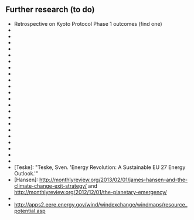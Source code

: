 ## Further research (to do)

* Retrospective on Kyoto Protocol Phase 1 outcomes (find one)
* [2009 California Climate Adaptation Strategy]: http://resources.ca.gov/docs/climate/Statewide_Adaptation_Strategy.pdf
* [Cooper]: http://www.nirs.org/neconomics/cooperreport_neconomics062009.pdf "Cooper, Mark. 'The Economics of Nuclear Reactors: Renaissance or Relapse?' 2009."
* [CCS]: http://www.climatestrategies.us/library/library/view/893 "Center for Climate Change Studies. 'Climate Change Policy as Economic Stimulus:Evidence and Opportunities from the States.' 2008."
* [CDP]: https://www.cdp.net/CDPResults/CDP-global-climate-change-report-2015.pdf "CDP. 'CDP Global Climate Change Report 2015.' 2015."
* [Lyons]: http://www.drinkerbiddle.com/resources/publications/2003/sarbanes-oxley-and-the-changing-face-of-environmental-liability-disclosure-obligations "Lyons, Francis. 'Sarbanes-Oxley and the changing face of
environmental liability disclosure obligations.' 2003. Drinker Biddle"
* [SEJ]: http://www.sej.org/publications/tipsheet/environmental-refugees-us-and-world-examples "Society of Environmental Journalists. 'Environmental Refugees: U.S. and World Examples.' 2007."
* [Oxfam]: http://www.oxfam.ca/news/disasters-escalating-four-fold-climate-change-hits-po "Oxfam Canada. 'Disasters escalating four-fold as climate change hits poor hardest.' 2007."
* [Schwartz]: http://www.fastcompany.com/1595298/ford-saves-one-million-dollarsby-shutting-computers "Schwartz, Ariel. 'Ford Saves One Million Dollars... By Shutting Off Computers.' 2010. Fast Company."
* [Mitchell]: http://news.bbc.co.uk/2/hi/sci/tech/8516931.stm "Mitchell, Andrew. 'Big business leaves big forest footprints.' 2010. BBC News."
* [Howden]: http://www.independent.co.uk/environment/climate-change/deforestation-the-hidden-cause-of-global-warming-6262622.html "Howden, Daniel. 'Deforestation: the Hidden Cause of Global Warming.' 2007. Independent."
* [NNMREC]: http://nnmrec.oregonstate.edu/nnmrec/education/wave-energy-101/how-do-waves-work "Northwest National Marine Renewable Energy Center. 'How Do Waves Work?' 2016. Oregon State Uiversity."
* [Parkinson]: http://cleantechnica.com/2015/01/29/solar-costs-will-fall-40-next-2-years-heres/ "Parkinson, Giles. 'Solar Costs Will Fall Another 40% In 2 Years. Here’s Why.' 2015. Clean Technica."
* [Ackerman]: https://www.nrdc.org/sites/default/files/fcost.pdf "Ackerman, Frank and Stanton, Elizabeth. 'The Cost of Climate Change: What We'll Pay if Global Warming Continues Unchecked.' 2008. Natural Resources Defense Council."
* [Ramesh]: http://www.theguardian.com/environment/2008/nov/10/maldives-climate-change "Ramesh, Randeep. 'Paradise Almost Lost: Maldives Seek to Buy a New Homeland.' 2008. The Guardian."
* [Stern]: http://mudancasclimaticas.cptec.inpe.br/~rmclima/pdfs/destaques/sternreview_report_complete.pdf "Stern, Nicholas. 'Stern Review: The Economics of Climate Change.' 2006."
* [The other CO2 problem]: https://theotherco2problem.wordpress.com/how-was-the-problem-uncovered/
* [Seattle Times Ocean Acidification]: http://apps.seattletimes.com/reports/sea-change/2013/sep/11/pacific-ocean-perilous-turn-overview/
* [Ensia]: http://ensia.com/about/overview/
* [2030]: https://web.stanford.edu/group/efmh/jacobson/Articles/I/sad1109Jaco5p.indd.pdf "A Path for Sustainable Energy by 2030"
* [Hayes]: https://www.thenation.com/article/new-abolitionism/ "Hayes, Christopher. 'The New Abolitionism.' 2014. On the costs of legislation needed to stay below a 2C warming."
* [Levitan]: http://io9.gizmodo.com/5966689/after-extensive-mathematical-modeling-scientist-declares-earth-is-fucked "Levitan, Dave. 'After extensive mathematical modeling, scientist declares \"Earth is F**ked\".' Io9. 2012."
* [Murphy]: http://physics.ucsd.edu/do-the-math/2011/09/dont-be-a-pv-efficiency-snob/ "Murphy, Tom. 'Don\'t be a PV efficiency snob.' 2011."
* [Teske]: "Teske, Sven. 'Energy Revolution: A Sustainable EU 27 Energy Outlook.'"
* [Hansen]: http://monthlyreview.org/2013/02/01/james-hansen-and-the-climate-change-exit-strategy/ and http://monthlyreview.org/2012/12/01/the-planetary-emergency/
* [Salter]: http://link.springer.com/article/10.1007/s40722-016-0057-3 "Salter, Stephen. Wave energy: Nostalgic Ramblings, future hopes and heretical suggestions. 2016. Journal of Ocean Engineering and Marine Energy."
* http://apps2.eere.energy.gov/wind/windexchange/windmaps/resource_potential.asp
